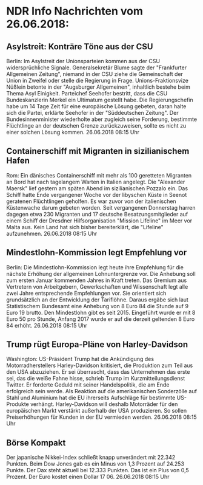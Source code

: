 # NDR Info Nachrichten vom 26.06.2018:


## Asylstreit: Konträre Töne aus der CSU
Berlin: Im Asylstreit der Unionsparteien kommen aus der CSU widersprüchliche Signale. Generalsekretär Blume sagte der "Frankfurter Allgemeinen Zeitung", niemand in der CSU ziehe die Gemeinschaft der Union in Zweifel oder stelle die Regierung in Frage. Unions-Fraktionsvize Nüßlein betonte in der "Augsburger Allgemeinen", inhaltlich bestehe beim Thema Asyl Einigkeit. Parteichef Seehofer bestritt, dass die CSU Bundeskanzlerin Merkel ein Ultimatum gestellt habe. Die Regierungschefin habe um 14 Tage Zeit für eine europäische Lösung gebeten, daran halte sich die Partei, erklärte Seehofer in der "Süddeutschen Zeitung". Der Bundesinnenminister wiederholte aber zugleich seine Forderung, bestimmte Flüchtlinge an der deutschen Grenze zurückzuweisen, sollte es nicht zu einer solchen Lösung kommen. 26.06.2018 08:15 Uhr 

## Containerschiff mit Migranten in sizilianischem Hafen
Rom: Ein dänisches Containerschiff mit mehr als 100 geretteten Migranten an Bord hat nach tagelangem Warten in Italien angelegt. Die "Alexander Maersk" lief gestern am späten Abend im sizilianischen Pozzalo ein. Das Schiff hatte Ende vergangener Woche vor der libyschen Küste in Seenot geratenen Flüchtlingen geholfen. Es war zuvor von der italienischen Küstenwache darum gebeten worden. Seit vergangenen Donnerstag harren dagegen etwa 230 Migranten und 17 deutsche Besatzungsmitglieder auf einem Schiff der Dresdner Hilfsorganisation "Mission Lifeline" im Meer vor Malta aus. Kein Land hat sich bisher bereiterklärt, die "Lifeline" aufzunehmen. 26.06.2018 08:15 Uhr 

## Mindestlohn-Kommission legt Empfehlung vor
Berlin: Die Mindestlohn-Kommission legt heute ihre Empfehlung für die nächste Erhöhung der allgemeinen Lohnuntergrenze vor. Die Anhebung soll zum ersten Januar kommenden Jahres in Kraft treten. Das Gremium aus Vertretern von Arbeitgebern, Gewerkschaften und Wissenschaft legt alle zwei Jahre entsprechende Empfehlungen vor. Sie orientiert sich grundsätzlich an der Entwicklung der Tariflöhne. Daraus ergäbe sich laut Statistischem Bundesamt eine Anhebung von 8 Euro 84 die Stunde auf 9 Euro 19 brutto. Den Mindestlohn gibt es seit 2015. Eingeführt wurde er mit 8 Euro 50 pro Stunde, Anfang 2017 wurde er auf die derzeit geltenden 8 Euro 84 erhöht. 26.06.2018 08:15 Uhr 

## Trump rügt Europa-Pläne von Harley-Davidson
Washington: 	US-Präsident Trump hat die Ankündigung des Motorradherstellers Harley-Davidson kritisiert, die Produktion zum Teil aus den USA abzuziehen. Er sei überrascht, dass das Unternehmen das erste sei, das die weiße Fahne hisse, schrieb Trump im Kurzmitteilungsdienst Twitter. Er forderte Geduld mit seiner Handelspolitik, die am Ende erfolgreich sein werde. Als Reaktion auf die amerikanischen Sonderzölle auf Stahl und Aluminium hat die EU ihrerseits Aufschläge für bestimmte US-Produkte verhängt. Harley-Davidson will deshalb Motorräder für den europäischen Markt verstärkt außerhalb der USA produzieren. So sollen Preiserhöhungen für Kunden in der EU vermieden werden. 26.06.2018 08:15 Uhr 

## Börse Kompakt
Der japanische Nikkei-Index schließt knapp  unverändert mit 22.342 Punkten. Beim Dow Jones gab es ein Minus von 1,3 Prozent auf 24.253 Punkte. Der Dax steht aktuell bei 12.333 Punkten. Das ist ein Plus von 0,5 Prozent. Der Euro kostet einen Dollar 17 06. 26.06.2018 08:15 Uhr 
